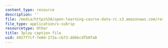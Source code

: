 ```yaml
---
content_type: resource
description: ''
file: /media/https%3A/open-learning-course-data-rc.s3.amazonaws.com/res-6-012-introduction-to-probability-spring-2018/4927f7cf7e0d273acb73dd6bcdfb0fa8_ZgCBmERwZlI.srt
file_type: application/x-subrip
resourcetype: Other
title: 3play caption file
uid: 4927f7cf-7e0d-273a-cb73-dd6bcdfb0fa8
---
```

